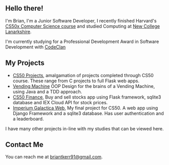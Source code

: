 ## Hello there!

I'm Brian, I'm a Junior Software Developer, I recently finished Harvard's [CS50x Computer Science course](https://certificates.cs50.io/bac5263f-dd0f-4d61-8e47-0624fe22007e.png?size=A4) and studied Computing at [New College Lanarkshire](https://www.nclanarkshire.ac.uk/).

I'm currently studying for a Professional Development Award in Software Development with [CodeClan](https://codeclan.com/)

## My Projects

* [CS50 Projects](https://github.com/SkyeEli/CS50), amalgamation of projects completed through CS50 course. These range from C projects to full Flask web apps.
* [Vending Machine](https://github.com/SkyeEli/VendingMachine) OOP Design for the brains of a Vending Machine, using Java and a TDD approach.
* [CS50 Finance](https://youtu.be/3W1bfw5wBNM), Buy and sell stocks app using Flask framework, sqlite3 database and IEX Cloud API for stock prices.
* [Imperium Galactica Web](https://youtu.be/ztcza52SVbA), My final project for CS50. A web app using Django Framework and a sqlite3 database. Has user authentication and a leaderboard.
 
I have many other projects in-line with my studies that can be viewed here.

## Contact Me

You can reach me at <briantkerr91@gmail.com>.

<!--
**SkyeEli/SkyeEli** is a ✨ _special_ ✨ repository because its `README.md` (this file) appears on your GitHub profile.

Here are some ideas to get you started:

- 🔭 I’m currently working on ...
- 🌱 I’m currently learning ...
- 👯 I’m looking to collaborate on ...
- 🤔 I’m looking for help with ...
- 💬 Ask me about ...
- 📫 How to reach me: ...
- 😄 Pronouns: ...
- ⚡ Fun fact: ...
-->
